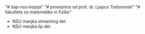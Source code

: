 "# itap-nsu-kopija" 
"# prosojnice od prof. dr. Ljupco Todorovski"
"# fakulteta za matematiko in fiziko"

- NSU manjka streaming del.
- NSU manjka ilp del.

